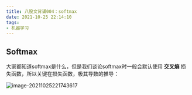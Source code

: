 ```yaml
---
title: 八股文背诵004：softmax
date: 2021-10-25 22:14:10
tags:
- 机器学习
---
```


## Softmax

大家都知道softmax是什么，但是我们谈论softmax时一般会默认使用 **交叉熵** 损失函数，所以关键在损失函数，极其导数的推导：

![image-20211025221743617](https://bat-blog.oss-cn-beijing.aliyuncs.com/image-20211025221743617.png)
